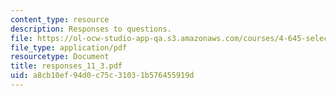 ```yaml
---
content_type: resource
description: Responses to questions.
file: https://ol-ocw-studio-app-qa.s3.amazonaws.com/courses/4-645-selected-topics-in-architecture-architecture-from-1750-to-the-present-fall-2004/a8cb10ef94d0c75c31031b576455919d_responses_11_3.pdf
file_type: application/pdf
resourcetype: Document
title: responses_11_3.pdf
uid: a8cb10ef-94d0-c75c-3103-1b576455919d
---
```

